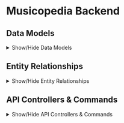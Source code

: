 # Musicopedia Backend

## Data Models
<details>
<summary>Show/Hide Data Models</summary>

### Artist
- `artistId` (UUID): Unique identifier
- `spotifyId` (String): Spotify ID
- `artistName` (String): Name of the artist
- `description` (String): Description
- `image` (String): Image URL
- `type` (ArtistType): Type (e.g., group, solo)
- `primaryLanguage` (String): Main language
- `genre` (String): Genre
- `originCountry` (String): Country code

### Groups
- `artistId` (UUID): Unique identifier (linked to Artist)
- `artist` (Artist): Associated artist entity
- `formationDate` (LocalDate): Formation date
- `disbandDate` (LocalDate): Disband date
- `groupGender` (ArtistGender): Gender
- `activityStatus` (GroupActivityStatus): Status (active/disbanded)

### Solo
- `artistId` (UUID): Unique identifier (linked to Artist)
- `artist` (Artist): Associated artist entity
- `birthDate` (LocalDate): Birth date
- `deathDate` (LocalDate): Death date
- `debutDate` (LocalDate): Debut date
- `gender` (ArtistGender): Gender
- `groupAffiliationStatus` (GroupAffiliationStatus): Group affiliation
- `realName` (String): Real name
- `member` (Member): Linked member

### Subunit
- `subunitId` (UUID): Unique identifier
- `mainGroup` (Groups): Parent group
- `subunitName` (String): Name
- `description` (String): Description
- `image` (String): Image URL
- `formationDate` (LocalDate): Formation date
- `disbandDate` (LocalDate): Disband date
- `subunitGender` (ArtistGender): Gender
- `activityStatus` (GroupActivityStatus): Status
- `originCountry` (String): Country code
- `groupSubunit` (Groups): Linked group entity (if debuted)

### Member
- `memberId` (UUID): Unique identifier
- `memberName` (String): Stage name
- `realName` (String): Real name
- `description` (String): Description
- `image` (String): Image URL
- `birthDate` (LocalDate): Birth date
- `deathDate` (LocalDate): Death date (if deceased)
- `soloIdentities` (List<Solo>): Solo identities
- `nationality` (String): Country code

### GroupMembership
- `id` (GroupMembershipId): Composite key
- `group` (Artist): Group
- `member` (Member): Member
- `status` (MembershipStatus): Status (active/former)
- `joinDate` (LocalDate): Join date
- `leaveDate` (LocalDate): Leave date

### SubunitMembership
- `id` (SubunitMembershipId): Composite key
- `subunit` (Subunit): Subunit
- `member` (Member): Member
- `joinedDate` (LocalDate): Join date
- `leftDate` (LocalDate): Leave date

</details>

## Entity Relationships
<details>
<summary>Show/Hide Entity Relationships</summary>

### Artist
- One-to-one with `Groups`: Each `Artist` can be a group, represented by a single `Groups` entity sharing the same ID. This means a group artist has both an `Artist` and a `Groups` record, linked by `artistId`.
- One-to-one with `Solo`: Each `Artist` can also be a soloist, represented by a single `Solo` entity sharing the same ID. A solo artist has both an `Artist` and a `Solo` record, linked by `artistId`.

### Groups
- One-to-one with `Artist`: Every `Groups` entity is directly linked to an `Artist` entity (type = group) via the same `artistId`.
- One-to-many with `Subunit`: A group can have multiple subunits. This is modeled by the `mainGroup` field in `Subunit`, which references the parent `Groups` entity.

### Solo
- One-to-one with `Artist`: Every `Solo` entity is directly linked to an `Artist` entity (type = solo) via the same `artistId`.
- Many-to-one with `Member`: Each `Solo` entity references a `Member` (the person behind the solo identity). A member can have multiple solo identities, but each solo identity belongs to only one member.

### Subunit
- Many-to-one with `Groups`: Each subunit belongs to a main group, referenced by the `mainGroup` field.
- One-to-one with `Groups`: If a subunit has debuted as a group, it is also linked to a `Groups` entity via the `groupSubunit` field.
- Many-to-many with `Member` via `SubunitMembership`: Members can belong to multiple subunits, and subunits can have multiple members. This relationship is managed by the `SubunitMembership` join table.

### Member
- One-to-many with `Solo`: A member can have multiple solo identities (e.g., different stage names or solo projects), but each solo identity is linked to only one member.
- Many-to-many with `Groups` via `GroupMembership`: Members can belong to multiple groups, and groups can have multiple members. This is managed by the `GroupMembership` join table.
- Many-to-many with `Subunit` via `SubunitMembership`: Members can belong to multiple subunits, and subunits can have multiple members. This is managed by the `SubunitMembership` join table.

### GroupMembership
- Many-to-one with `Artist` (group): Each `GroupMembership` entry links a member to a group (artist of type group).
- Many-to-one with `Member`: Each `GroupMembership` entry links a group to a member. The combination of group and member forms the composite key.
- Contains additional fields like `status`, `joinDate`, and `leaveDate` to track the membership period and status (active or former).

### SubunitMembership
- Many-to-one with `Subunit`: Each `SubunitMembership` entry links a member to a subunit.
- Many-to-one with `Member`: Each `SubunitMembership` entry links a subunit to a member. The combination of subunit and member forms the composite key.
- Contains additional fields like `joinedDate` and `leftDate` to track the membership period in the subunit.

</details>

## API Controllers & Commands
<details>
<summary>Show/Hide API Controllers & Commands</summary>

### ArtistController (`/api/artists`)
- `GET /api/artists` — Get all artists
- `GET /api/artists/{id}` — Get artist by ID
- `GET /api/artists/search?name=...` — Search artists by name
- `GET /api/artists/spotify/{spotifyId}` — Get artist by Spotify ID
- `GET /api/artists/type/{type}` — Get artists by type (e.g., group, solo)
- `POST /api/artists` — Create a new artist

### GroupController (`/api/groups`)
- `GET /api/groups` — Get all groups
- `GET /api/groups/{id}` — Get group by ID
- `GET /api/groups/formation-date?start=...&end=...` — Get groups by formation date range
- `GET /api/groups/active` — Get active groups
- `GET /api/groups/disbanded` — Get disbanded groups
- `GET /api/groups/gender/{gender}` — Get groups by gender

### MemberController (`/api/members`)
- `GET /api/members` — Get all members
- `GET /api/members/{id}` — Get member by ID
- `GET /api/members/search?name=...` — Search members by name
- `GET /api/members/birthdate?start=...&end=...` — Get members by birth date range
- `POST /api/members` — Create a new member

### SoloController (`/api/soloists`)
- `GET /api/soloists` — Get all soloists
- `GET /api/soloists/{id}` — Get soloist by ID
- `GET /api/soloists/birthdate?start=...&end=...` — Get soloists by birth date range
- `GET /api/soloists/gender/{gender}` — Get soloists by gender
- `GET /api/soloists/active` — Get active soloists
- `GET /api/soloists/deceased` — Get deceased soloists

### SubunitController (`/api/subunits`)
- `GET /api/subunits` — Get all subunits
- `GET /api/subunits/{id}` — Get subunit by ID
- `POST /api/subunits` — Create a new subunit
- `PUT /api/subunits/{id}` — Update a subunit
- `DELETE /api/subunits/{id}` — Delete a subunit

### GroupMembershipController (`/api/memberships`)
- `GET /api/memberships/group/{groupId}` — Get memberships by group ID
- `GET /api/memberships/member/{memberId}` — Get memberships by member ID
- `GET /api/memberships/group/{groupId}/status/{status}` — Get memberships by group and status
- `GET /api/memberships/group/{groupId}/former-members` — Get former members by group ID
- `GET /api/memberships/group/{groupId}/joined-after?date=...` — Get members who joined after a date
- `GET /api/memberships/group/{groupId}/left-before?date=...` — Get members who left before a date

### SubunitMembershipController (`/api/subunit-memberships`)
- `GET /api/subunit-memberships/subunit/{subunitId}` — Get memberships by subunit
- `GET /api/subunit-memberships/member/{memberId}` — Get memberships by member
- `DELETE /api/subunit-memberships/subunit/{subunitId}` — Delete all memberships by subunit
- `DELETE /api/subunit-memberships/member/{memberId}` — Delete all memberships by member
- `GET /api/subunit-memberships/exists?subunitId=...&memberId=...` — Check if a membership exists

</details>